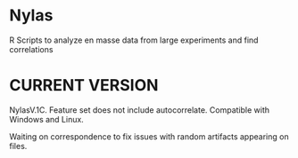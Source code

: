 # Nylas
R Scripts to analyze en masse data from large experiments and find correlations  
# CURRENT VERSION
NylasV.1C. Feature set does not include autocorrelate. Compatible with Windows and Linux. 

Waiting on correspondence to fix issues with random artifacts appearing on files. 
